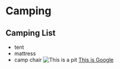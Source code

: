 # Camping
## Camping List
- tent
- mattress
- camp chair
![This is a pit](https://images-wixmp-ed30a86b8c4ca887773594c2.wixmp.com/f/11eac61b-3681-46dd-9db9-a7ae6f3e8cb5/df0teg6-004c9046-13da-48a8-8a69-aa2586533391.png?token=eyJ0eXAiOiJKV1QiLCJhbGciOiJIUzI1NiJ9.eyJzdWIiOiJ1cm46YXBwOjdlMGQxODg5ODIyNjQzNzNhNWYwZDQxNWVhMGQyNmUwIiwiaXNzIjoidXJuOmFwcDo3ZTBkMTg4OTgyMjY0MzczYTVmMGQ0MTVlYTBkMjZlMCIsIm9iaiI6W1t7InBhdGgiOiJcL2ZcLzExZWFjNjFiLTM2ODEtNDZkZC05ZGI5LWE3YWU2ZjNlOGNiNVwvZGYwdGVnNi0wMDRjOTA0Ni0xM2RhLTQ4YTgtOGE2OS1hYTI1ODY1MzMzOTEucG5nIn1dXSwiYXVkIjpbInVybjpzZXJ2aWNlOmZpbGUuZG93bmxvYWQiXX0.NepQX7XP1hOvVE63ICAoFSgivtkjR8YiQgXmIHt6MYM)
[This is Google](https://www.google.com/)
